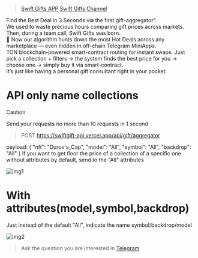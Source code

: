 > [Swift Gifts APP](https://t.me/swiftgifts_official_bot?startapp)
> [Swift Gifts Channel](https://t.me/+v3BQE1Wt0CM1MjBi)

Find the Best Deal in 3 Seconds via the first gift-aggregator".  
We used to waste precious hours comparing gift prices across markets. Then, during a team call, Swift Gifts was born.  
🎁 Now our algorithm hunts down the most Hot Deals across any marketplace — even hidden in off-chain Telegram MiniApps.  
TON blockchain-powered smart-contract routing for instant swaps. Just pick a collection + filters → the system finds the best price for you → choose one → simply buy it via smart-contract.  
It’s just like having a personal gift consultant right in your pocket.

# API only name collections
> [!CAUTION]
> Send your requests no more than 10 requests in 1 second

> POST https://swiftgift-api.vercel.app/api/gift/aggregator

payload:
{
"nft": "Durov's_Cap", 
"model": "All",
"symbol": "All", 
"backdrop": "All"
}
If you want to get floor the price of a collection of a specific one without attributes by default, send to the "All" attributes

![img1](https://github.com/user-attachments/assets/7aabf830-b3d8-4553-a793-4c204e318b3c)


# With attributes(model,symbol,backdrop)

Just instead of the default "All", indicate the name symbol/backdrop/model

![img2](https://github.com/user-attachments/assets/1d0c4906-bb49-4670-9021-080b5705201a)


> Ask the question you are interested in [Telegram](https://t.me/swiftgifts_chat)
